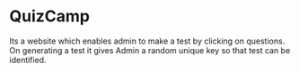 # QuizCamp
Its a website which enables admin to make a test by clicking on questions. On generating a test it gives Admin a random unique key so that test can be identified.
